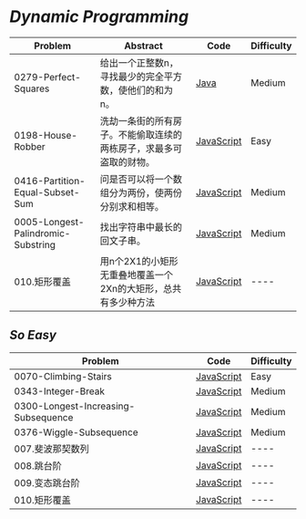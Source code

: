 # *Dynamic Programming*

|Problem|Abstract|Code|Difficulty|
| --- | --- | --- | --- |
|0279-Perfect-Squares|给出一个正整数n，寻找最少的完全平方数，使他们的和为n。|[Java](../LeetCode/Java/0279-Perfect-Squares/src)|Medium|
|0198-House-Robber|洗劫一条街的所有房子。不能偷取连续的两栋房子，求最多可盗取的财物。|[JavaScript](../LeetCode/JavaScript/src/0198-House-Robber.js)|Easy|
|0416-Partition-Equal-Subset-Sum|问是否可以将一个数组分为两份，使两份分别求和相等。|[JavaScript](../LeetCode/JavaScript/src/0416-Partition-Equal-Subset-Sum.js)|Medium|
|0005-Longest-Palindromic-Substring|找出字符串中最长的回文子串。|[JavaScript](../LeetCode/JavaScript/src/0005-Longest-Palindromic-Substring.js)|Medium|
|010.矩形覆盖|用n个2X1的小矩形无重叠地覆盖一个2Xn的大矩形，总共有多少种方法|[JavaScript](../剑指Offer/JavaScript/src/010.矩形覆盖.js)|----|


## *So Easy*
|Problem|Code|Difficulty|
| --- | --- | --- |
|0070-Climbing-Stairs|[JavaScript](../LeetCode/JavaScript/src/0070-Climbing-Stairs.js)|Easy|
|0343-Integer-Break|[JavaScript](../LeetCode/JavaScript/src/0343-Integer-Break.js)|Medium|
|0300-Longest-Increasing-Subsequence|[JavaScript](../LeetCode/JavaScript/src/0300-Longest-Increasing-Subsequence.js)|Medium|
|0376-Wiggle-Subsequence|[JavaScript](../LeetCode/JavaScript/src/0376-Wiggle-Subsequence.js)|Medium|
|007.斐波那契数列|[JavaScript](../剑指Offer/JavaScript/src/007.斐波那契数列.js)|----|
|008.跳台阶|[JavaScript](../剑指Offer/JavaScript/src/008.跳台阶.js)|----|
|009.变态跳台阶|[JavaScript](../剑指Offer/JavaScript/src/009.变态跳台阶.js)|----|
|010.矩形覆盖|[JavaScript](../剑指Offer/JavaScript/src/010.矩形覆盖.js)|----|



